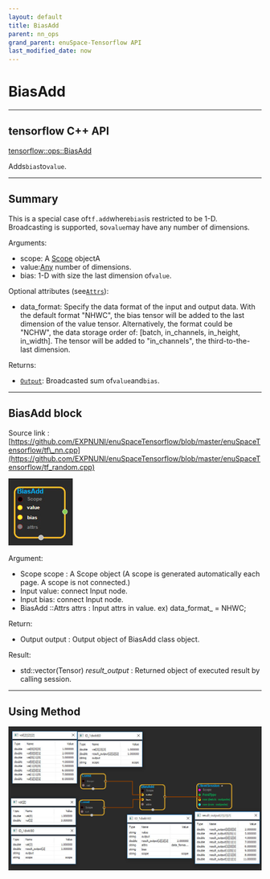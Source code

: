 ```yaml
--- 
layout: default 
title: BiasAdd 
parent: nn_ops 
grand_parent: enuSpace-Tensorflow API 
last_modified_date: now 
--- 
```


# BiasAdd

---

## tensorflow C++ API

[tensorflow::ops::BiasAdd](https://www.tensorflow.org/api_docs/cc/class/tensorflow/ops/bias-add)

Adds`bias`to`value`.

---

## Summary

This is a special case of`tf.add`where`bias`is restricted to be 1-D. Broadcasting is supported, so`value`may have any number of dimensions.

Arguments:

* scope: A [Scope](https://www.tensorflow.org/api_docs/cc/class/tensorflow/scope.html#classtensorflow_1_1_scope) objectA
* value:[Any](https://www.tensorflow.org/api_docs/cc/class/tensorflow/ops/any.html#classtensorflow_1_1ops_1_1_any) number of dimensions.
* bias: 1-D with size the last dimension of`value`.

Optional attributes \(see[`Attrs`](https://www.tensorflow.org/api_docs/cc/struct/tensorflow/ops/bias-add/attrs.html#structtensorflow_1_1ops_1_1_bias_add_1_1_attrs)\):

* data\_format: Specify the data format of the input and output data. With the default format "NHWC", the bias tensor will be added to the last dimension of the value tensor. Alternatively, the format could be "NCHW", the data storage order of: \[batch, in\_channels, in\_height, in\_width\]. The tensor will be added to "in\_channels", the third-to-the-last dimension.

Returns:

* [`Output`](https://www.tensorflow.org/api_docs/cc/class/tensorflow/output.html#classtensorflow_1_1_output): Broadcasted sum of`value`and`bias`.

---

## BiasAdd block

Source link : [https://github.com/EXPNUNI/enuSpaceTensorflow/blob/master/enuSpaceTensorflow/tf\_nn.cpp](https://github.com/EXPNUNI/enuSpaceTensorflow/blob/master/enuSpaceTensorflow/tf_random.cpp)

![](../assets/nn-ops/BiasAdd1.jpg)

Argument:

* Scope scope : A Scope object \(A scope is generated automatically each page. A scope is not connected.\)
* Input value: connect  Input node.
* Input bias: connect  Input node.
* BiasAdd ::Attrs attrs : Input attrs in value. ex\) data\_format\_ = NHWC;

Return:

* Output output : Output object of BiasAdd  class object.

Result:

* std::vector\(Tensor\) _result\_output_ : Returned object of executed result by calling session.

---

## Using Method

![](../assets/nn-ops/BiasAdd2.jpg)

